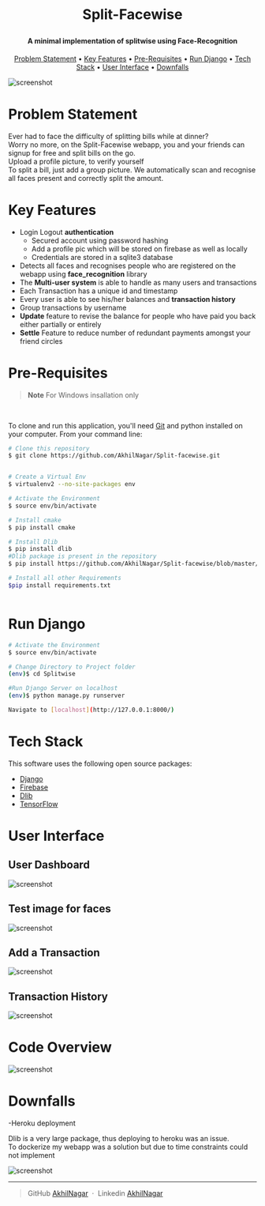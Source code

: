 
<h1 align="center">

  Split-Facewise
  <br>
</h1>

<h4 align="center">A minimal implementation of splitwise using Face-Recognition </h4>



<p align="center">
  <a href="#problem-statement">Problem Statement</a> •
  <a href="#key-features">Key Features</a> •
  <a href="#pre-requisites">Pre-Requisites</a> •
  <a href="#run-django">Run Django</a> •
  <a href="#tech-stack">Tech Stack</a> •
  <a href="#user-interface">User Interface</a> •
  <a href="#license">Downfalls</a>
</p>

![screenshot](https://github.com/AkhilNagar/Split-facewise/blob/master/Screenshots/homepage.jpg)

# Problem Statement
Ever had to face the difficulty of splitting bills while at dinner?
<br>
Worry no more, on the Split-Facewise webapp, you and your friends can signup for free and split bills on the go.
<br>
Upload a profile picture, to verify yourself
<br>
To split a bill, just add a group picture. We automatically scan and recognise all faces present and correctly split the amount.


# Key Features
* Login Logout **authentication**
  - Secured account using password hashing
  - Add a profile pic which will be stored on firebase as well as locally
  - Credentials are stored in a sqlite3 database
* Detects all faces and recognises people who are registered on the webapp using **face_recognition** library
* The **Multi-user system** is able to handle as many users and transactions
* Each Transaction has a unique id and timestamp
* Every user is able to see his/her balances and **transaction history**
* Group transactions by username
* **Update** feature to revise the balance for people who have paid you back either partially or entirely
* **Settle** Feature to reduce number of redundant payments amongst your friend circles



# Pre-Requisites

> **Note**
>For Windows insallation only
<br>

To clone and run this application, you'll need [Git](https://git-scm.com) and python installed on your computer. From your command line:

```bash
# Clone this repository
$ git clone https://github.com/AkhilNagar/Split-facewise.git


# Create a Virtual Env
$ virtualenv2 --no-site-packages env

# Activate the Environment
$ source env/bin/activate

# Install cmake
$ pip install cmake

# Install Dlib
$ pip install dlib
#Dlib package is present in the repository
$ pip install https://github.com/AkhilNagar/Split-facewise/blob/master/dlib-19.19.0-cp38-cp38-win_amd64.whl

# Install all other Requirements
$pip install requirements.txt



```

# Run Django

```bash
# Activate the Environment
$ source env/bin/activate

# Change Directory to Project folder
(env)$ cd Splitwise

#Run Django Server on localhost
(env)$ python manage.py runserver

Navigate to [localhost](http://127.0.0.1:8000/)
```

# Tech Stack

This software uses the following open source packages:

- [Django](https://www.djangoproject.com/)
- [Firebase](https://firebase.google.com/)
- [Dlib](http://dlib.net/)
- [TensorFlow](https://www.tensorflow.org/)


# User Interface

<h2>User Dashboard </h2>

![screenshot](https://github.com/AkhilNagar/Split-facewise/blob/master/Screenshots/user_home.jpg)

<h2>Test image for faces </h2>

![screenshot](https://github.com/AkhilNagar/Split-facewise/blob/master/Screenshots/Imagetesting.jpg)


<h2>Add a Transaction </h2>

![screenshot](https://github.com/AkhilNagar/Split-facewise/blob/master/Screenshots/transaction.jpg)

<h2>Transaction History </h2>

![screenshot](https://github.com/AkhilNagar/Split-facewise/blob/master/Screenshots/history.jpg)


# Code Overview

![screenshot](https://github.com/AkhilNagar/Split-facewise/blob/master/Screenshots/modular_code.jpg)

# Downfalls

-Heroku deployment

<p>Dlib is a very large package, thus deploying to heroku was an issue.
 <br>
To dockerize my webapp was a solution but due to time constraints could not implement
</p>

![screenshot](https://github.com/AkhilNagar/Split-facewise/blob/master/Screenshots/heroku%20issue.jpg)


---


> GitHub [AkhilNagar](https://github.com/AkhilNagar/) &nbsp;&middot;&nbsp;
> Linkedin [AkhilNagar](https://www.linkedin.com/in/akhil-nagar/)

